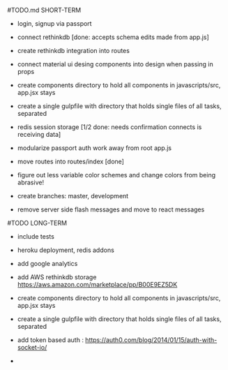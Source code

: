 #TODO.md SHORT-TERM

- login, signup via passport

- connect rethinkdb [done: accepts schema edits made from app.js]

- create rethinkdb integration into routes

- connect material ui desing components into design when passing in props

- create components directory to hold all components in javascripts/src, app.jsx stays

- create a single gulpfile with directory that holds single files of all tasks, separated

- redis session storage [1/2 done: needs confirmation connects is receiving data]

- modularize passport auth work away from root app.js 

- move routes into routes/index [done]

- figure out less variable color schemes and change colors from being abrasive! 

- create branches: master, development

- remove server side flash messages and move to react messages



#TODO LONG-TERM

- include tests

- heroku deployment, redis addons

- add google analytics

- add AWS rethinkdb storage https://aws.amazon.com/marketplace/pp/B00E9EZ5DK

- create components directory to hold all components in javascripts/src, app.jsx stays

- create a single gulpfile with directory that holds single files of all tasks, separated

- add token based auth : https://auth0.com/blog/2014/01/15/auth-with-socket-io/

- 

